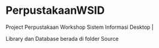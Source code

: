# PerpustakaanWSID
 Project Perpustakaan Workshop Sistem Informasi Desktop |
 
 Library dan Database berada di folder Source
